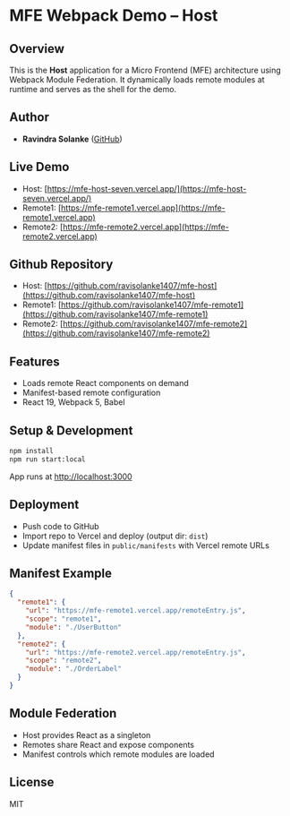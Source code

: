 # MFE Webpack Demo – Host

## Overview

This is the **Host** application for a Micro Frontend (MFE) architecture using Webpack Module Federation. It dynamically loads remote modules at runtime and serves as the shell for the demo.

## Author

- **Ravindra Solanke** ([GitHub](https://github.com/ravisolanke1407))

## Live Demo

- Host: [https://mfe-host-seven.vercel.app/](https://mfe-host-seven.vercel.app/)
- Remote1: [https://mfe-remote1.vercel.app](https://mfe-remote1.vercel.app)
- Remote2: [https://mfe-remote2.vercel.app](https://mfe-remote2.vercel.app)

## Github Repository

- Host: [https://github.com/ravisolanke1407/mfe-host](https://github.com/ravisolanke1407/mfe-host)
- Remote1: [https://github.com/ravisolanke1407/mfe-remote1](https://github.com/ravisolanke1407/mfe-remote1)
- Remote2: [https://github.com/ravisolanke1407/mfe-remote2](https://github.com/ravisolanke1407/mfe-remote2)

## Features

- Loads remote React components on demand
- Manifest-based remote configuration
- React 19, Webpack 5, Babel

## Setup & Development

```sh
npm install
npm run start:local
```

App runs at [http://localhost:3000](http://localhost:3000)

## Deployment

- Push code to GitHub
- Import repo to Vercel and deploy (output dir: `dist`)
- Update manifest files in `public/manifests` with Vercel remote URLs

## Manifest Example

```json
{
  "remote1": {
    "url": "https://mfe-remote1.vercel.app/remoteEntry.js",
    "scope": "remote1",
    "module": "./UserButton"
  },
  "remote2": {
    "url": "https://mfe-remote2.vercel.app/remoteEntry.js",
    "scope": "remote2",
    "module": "./OrderLabel"
  }
}
```

## Module Federation

- Host provides React as a singleton
- Remotes share React and expose components
- Manifest controls which remote modules are loaded

## License

MIT
